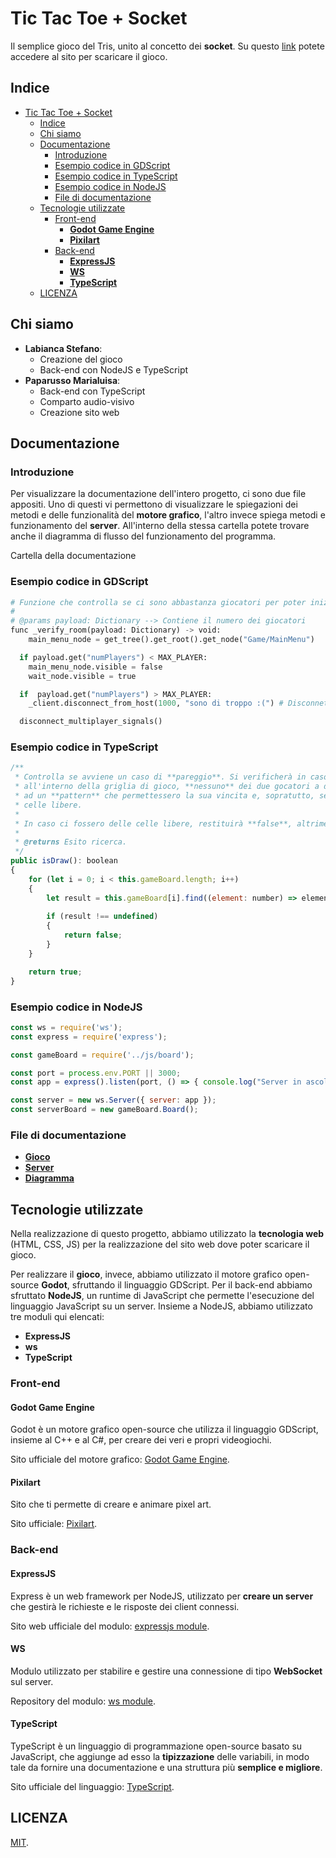 # Tic Tac Toe + Socket

Il semplice gioco del Tris, unito al concetto dei **socket**.
Su questo [link](http://stefanolab.altervista.org/TicTacToe/index.html) potete accedere al sito per scaricare il gioco.

## Indice

- [Tic Tac Toe + Socket](#tic-tac-toe--socket)
  - [Indice](#indice)
  - [Chi siamo](#chi-siamo)
  - [Documentazione](#documentazione)
    - [Introduzione](#introduzione)
    - [Esempio codice in GDScript](#esempio-codice-in-gdscript)
    - [Esempio codice in TypeScript](#esempio-codice-in-typescript)
    - [Esempio codice in NodeJS](#esempio-codice-in-nodejs)
    - [File di documentazione](#file-di-documentazione)
  - [Tecnologie utilizzate](#tecnologie-utilizzate)
    - [Front-end](#front-end)
      - [**Godot Game Engine**](#godot-game-engine)
      - [**Pixilart**](#pixilart)
    - [Back-end](#back-end)
      - [**ExpressJS**](#expressjs)
      - [**WS**](#ws)
      - [**TypeScript**](#typescript)
  - [LICENZA](#licenza)

## Chi siamo

- **Labianca Stefano**:
  - Creazione del gioco
  - Back-end con NodeJS e TypeScript
- **Paparusso Marialuisa**:
  - Back-end con TypeScript
  - Comparto audio-visivo
  - Creazione sito web

## Documentazione

### Introduzione

Per visualizzare la documentazione dell'intero progetto, ci sono due file appositi. Uno di questi vi permettono di visualizzare le spiegazioni dei metodi e delle funzionalità del **motore grafico**, l'altro invece spiega metodi e funzionamento del **server**. All'interno della stessa cartella potete trovare anche il diagramma di flusso del funzionamento del programma.

Cartella della documentazione

### Esempio codice in GDScript

```python
# Funzione che controlla se ci sono abbastanza giocatori per poter iniziare la partita.
#
# @params payload: Dictionary --> Contiene il numero dei giocatori
func _verify_room(payload: Dictionary) -> void:
    main_menu_node = get_tree().get_root().get_node("Game/MainMenu")

  if payload.get("numPlayers") < MAX_PLAYER:
    main_menu_node.visible = false
    wait_node.visible = true

  if  payload.get("numPlayers") > MAX_PLAYER:
    _client.disconnect_from_host(1000, "sono di troppo :(") # Disconnetto il client

  disconnect_multiplayer_signals()
```

### Esempio codice in TypeScript

```javascript
/**
 * Controlla se avviene un caso di **pareggio**. Si verificherà in caso
 * all'interno della griglia di gioco, **nessuno** dei due gocatori a dato vita 
 * ad un **pattern** che permettessero la sua vincita e, sopratutto, se **non ci sono** più 
 * celle libere.
 * 
 * In caso ci fossero delle celle libere, restituirà **false**, altrimenti **true**.
 * 
 * @returns Esito ricerca. 
 */
public isDraw(): boolean 
{
    for (let i = 0; i < this.gameBoard.length; i++) 
    {
        let result = this.gameBoard[i].find((element: number) => element === this.EMPTY_CELL);
        
        if (result !== undefined)
        {
            return false;
        }
    }

    return true;
}
```

### Esempio codice in NodeJS

```javascript
const ws = require('ws');
const express = require('express');

const gameBoard = require('../js/board');

const port = process.env.PORT || 3000;
const app = express().listen(port, () => { console.log("Server in ascolto su " + port); });

const server = new ws.Server({ server: app });
const serverBoard = new gameBoard.Board();
```

### File di documentazione

- [**Gioco**](docs/GIOCO.md)
- [**Server**](docs/SERVER.md)
- [**Diagramma**](docs/UML.png)

## Tecnologie utilizzate

Nella realizzazione di questo progetto, abbiamo utilizzato la **tecnologia web** (HTML, CSS, JS) per la realizzazione
del sito web dove poter scaricare il gioco.

Per realizzare il **gioco**, invece, abbiamo utilizzato il motore grafico open-source **Godot**, sfruttando il linguaggio GDScript. Per il back-end abbiamo sfruttato **NodeJS**, un runtime di JavaScript che permette l'esecuzione del linguaggio JavaScript su un server. Insieme a NodeJS, abbiamo utilizzato tre moduli qui elencati:

- **ExpressJS**
- **ws**
- **TypeScript**

### Front-end

#### **Godot Game Engine**

Godot è un motore grafico open-source che utilizza il linguaggio GDScript, insieme al C++ e al C#, per creare dei veri e propri videogiochi.

Sito ufficiale del motore grafico: [Godot Game Engine](https://godotengine.org/).

#### **Pixilart**

Sito che ti permette di creare e animare pixel art.

Sito ufficiale: [Pixilart](https://www.pixilart.com/).

### Back-end

#### **ExpressJS**

Express è un web framework per NodeJS, utilizzato per **creare un server** che gestirà le richieste e le risposte dei client connessi.

Sito web ufficiale del modulo: [expressjs module](https://expressjs.com/).

#### **WS**

Modulo utilizzato per stabilire e gestire una connessione di tipo **WebSocket** sul server.

Repository del modulo: [ws module](https://github.com/websockets/ws).

#### **TypeScript**

TypeScript è un linguaggio di programmazione open-source basato su JavaScript, che aggiunge ad esso la **tipizzazione** delle variabili, in modo tale da fornire una documentazione e una struttura più **semplice e migliore**.

Sito ufficiale del linguaggio: [TypeScript](https://www.typescriptlang.org/).

## LICENZA

[MIT](LICENSE).
